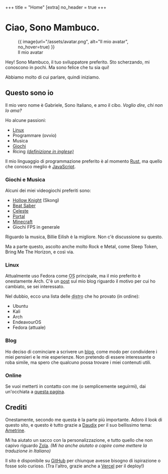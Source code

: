 +++
title = "Home"
[extra]
no_header = true
+++

# Ciao, Sono Mambuco.

<aside>
    <figure>
        {{ image(url="/assets/avatar.png", alt="Il mio avatar", no_hover=true) }}
        <figcaption>Il mio avatar</figcaption>
    </figure>
</aside>

Hey! Sono Mambuco, il tuo sviluppatore preferito. Sto scherzando, mi conoscono in pochi. Ma sono felice che tu sia qui!

Abbiamo molto di cui parlare, quindi iniziamo.


## Questo sono io

Il mio vero nome è Gabriele, Sono Italiano, e amo il cibo. *Voglio dire, chi non lo ama?*

Ho alcune passioni:

- [Linux](#linux)
- Programmare (ovvio)
- Musica
- [Giochi](#giochi-e-musica)
- Ricing [*(definizione in inglese)*](https://excaliburzero.gitbooks.io/an-introduction-to-linux-ricing/content/ricing.html/)

Il mio linguaggio di programmazione preferito è al momento [Rust](https://www.rust-lang.org/), ma quello che conosco meglio è [JavaScript](https://developer.mozilla.org/en-US/docs/Web/JavaScript/).

### Giochi e Musica

Alcuni dei miei videogiochi preferiti sono:

- [Hollow Knight](https://store.steampowered.com/app/367520/Hollow_Knight/) (Skong)
- [Beat Saber](https://store.steampowered.com/app/620980/Beat_Saber/)
- [Celeste](https://store.steampowered.com/app/504230/Celeste/)
- [Portal](https://store.steampowered.com/app/400/Portal/)
- [Minecraft](https://www.minecraft.net/)
- Giochi FPS in generale

Riguardo la musica, Billie Eilish è la migliore. Non c'è discussione su questo.

Ma a parte questo, ascolto anche molto Rock e Metal, come Sleep Token, Bring Me The Horizon, e così via.

### Linux

Attualmente uso Fedora come <abbr title="Sistema Operativo">OS</abbr> principale, ma il mio preferito è onestamente Arch.
C'è un [post](@/blog/2025-02-04-from-arch-to-fedora/index.it.md) sul mio blog riguardo il motivo per cui ho cambiato, se sei interessato.

Nel dubbio, ecco una lista delle <abbr title="Distribuzioni di Linux">distro</abbr> che ho provato (in ordine):

- Ubuntu
- Kali
- Arch
- EndeavourOS
- Fedora (attuale)

### Blog

Ho deciso di cominciare a scrivere un [blog](@/blog/_index.it.md), come modo per condividere i miei pensieri e le mie esperienze. Non pretendo di essere interessante o roba simile, ma spero che qualcuno possa trovare i miei contenuti utili.

### Online

Se vuoi metterti in contatto con me (o semplicemente seguirmi), dai un'occhiata a [questa pagina](@/online/index.it.md).

## Crediti

Onestamente, secondo me questa è la parte più importante. Adoro il look di questo sito, e questo è tutto grazie a [Daudix](https://daudix.one/) per il suo bellissimo tema: [Ametrine](https://ametrine.daudix.one/).

Mi ha aiutato un sacco con la personalizzazione, e tutto quello che non capivo riguardo [Zola](https://www.getzola.org/). *(Mi ha anche aiutato a capire come mettere la traduzione in Italiano)*

Il sito è disponibile su [GitHub](https://github.com/mambucodev/my-website/) per chiunque avesse bisogno di ispirazione o fosse solo curioso. (Tra l'altro, grazie anche a [Vercel](https://vercel.com/) per il deploy!)
